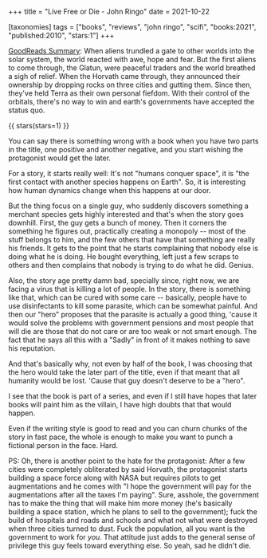 +++
title = "Live Free or Die - John Ringo"
date = 2021-10-22

[taxonomies]
tags = ["books", "reviews", "john ringo", "scifi", "books:2021",
"published:2010", "stars:1"]
+++

[GoodReads
Summary](https://www.goodreads.com/book/show/6713634-live-free-or-die): When
aliens trundled a gate to other worlds into the solar system, the world reacted
with awe, hope and fear. But the first aliens to come through, the Glatun, were
peaceful traders and the world breathed a sigh of relief. When the Horvath came
through, they announced their ownership by dropping rocks on three cities and
gutting them. Since then, they've held Terra as their own personal fiefdom. With
their control of the orbitals, there's no way to win and earth's governments
have accepted the status quo.

<!-- more -->

{{ stars(stars=1) }}

You can say there is something wrong with a book when you have two parts in the
title, one positive and another negative, and you start wishing the protagonist
would get the later.

For a story, it starts really well: It's not "humans conquer space", it is "the
first contact with another species happens on Earth". So, it is interesting how
human dynamics change when this happens at our door.

But the thing focus on a single guy, who suddenly discovers something a merchant
species gets highly interested and that's when the story goes downhill. First,
the guy gets a bunch of money. Then it corners the something he figures out,
practically creating a monopoly -- most of the stuff belongs to him, and the few
others that have that something are really his friends. It gets to the point
that he starts complaining that nobody else is doing what he is doing. He bought
everything, left just a few scraps to others and then complains that nobody is
trying to do what he did. Genius.

Also, the story age pretty damn bad, specially since, right now, we are facing a
virus that is killing a lot of people. In the story, there is something like
that, which can be cured with some care -- basically, people have to use
disinfectants to kill some parasite, which can be somewhat painful. And then our
"hero" proposes that the parasite is actually a good thing, 'cause it would
solve the problems with government pensions and most people that will die are
those that do not care or are too weak or not smart enough. The fact that he
says all this with a "Sadly" in front of it makes nothing to save his
reputation.

And that's basically why, not even by half of the book, I was choosing that the
hero would take the later part of the title, even if that meant that all
humanity would be lost. 'Cause that guy doesn't deserve to be a "hero".

I see that the book is part of a series, and even if I still have hopes that
later books will paint him as the villain, I have high doubts that that would
happen.

Even if the writing style is good to read and you can churn chunks of the story
in fast pace, the whole is enough to make you want to punch a fictional person
in the face. Hard.

PS: Oh, there is another point to the hate for the protagonist: After a few
cities were completely obliterated by said Horvath, the protagonist starts
building a space force along with NASA but requires pilots to get augmentations
and he comes with "I hope the government will pay for the augmentations after
all the taxes I'm paying". Sure, asshole, the government has to make the thing
that will make him more money (he's basically building a space station, which he
plans to sell to the government); fuck the build of hospitals and roads and
schools and what not what were destroyed when three cities turned to dust. Fuck
the population, all you want is the government to work for *you*. That attitude
just adds to the general sense of privilege this guy feels toward everything
else. So yeah, sad he didn't die.
